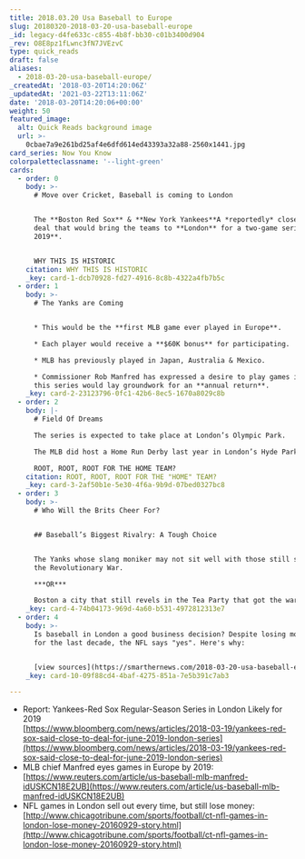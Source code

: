 ```yaml
---
title: 2018.03.20 Usa Baseball to Europe
slug: 20180320-2018-03-20-usa-baseball-europe
_id: legacy-d4fe633c-c855-4b8f-bb30-c01b3400d904
_rev: O8E8pz1fLwnc3fN7JVEzvC
type: quick_reads
draft: false
aliases:
  - 2018-03-20-usa-baseball-europe/
_createdAt: '2018-03-20T14:20:06Z'
_updatedAt: '2021-03-22T13:11:06Z'
date: '2018-03-20T14:20:06+00:00'
weight: 50
featured_image:
  alt: Quick Reads background image
  url: >-
    0cbae7a9e261bd25af4e6dfd614ed43393a32a88-2560x1441.jpg
card_series: Now You Know
colorpaletteclassname: '--light-green'
cards:
  - order: 0
    body: >-
      # Move over Cricket, Baseball is coming to London


      The **Boston Red Sox** & **New York Yankees**A *reportedly* close to a
      deal that would bring the teams to **London** for a two-game series **in
      2019**.


      WHY THIS IS HISTORIC
    citation: WHY THIS IS HISTORIC
    _key: card-1-dcb70928-fd27-4916-8c8b-4322a4fb7b5c
  - order: 1
    body: >-
      # The Yanks are Coming


      * This would be the **first MLB game ever played in Europe**.

      * Each player would receive a **$60K bonus** for participating.

      * MLB has previously played in Japan, Australia & Mexico.

      * Commissioner Rob Manfred has expressed a desire to play games in London,
      this series would lay groundwork for an **annual return**.
    _key: card-2-23123796-0fc1-42b6-8ec5-1670a8029c8b
  - order: 2
    body: |-
      # Field Of Dreams

      The series is expected to take place at London’s Olympic Park.

      The MLB did host a Home Run Derby last year in London’s Hyde Park.

      ROOT, ROOT, ROOT FOR THE HOME TEAM?
    citation: ROOT, ROOT, ROOT FOR THE "HOME" TEAM?
    _key: card-3-2af50b1e-5e30-4f6a-9b9d-07bed0327bc8
  - order: 3
    body: >-
      # Who Will the Brits Cheer For?


      ## Baseball’s Biggest Rivalry: A Tough Choice


      The Yanks whose slang moniker may not sit well with those still sore over
      the Revolutionary War.  

      ***OR***  

      Boston a city that still revels in the Tea Party that got the war started.
    _key: card-4-74b04173-969d-4a60-b531-4972812313e7
  - order: 4
    body: >-
      Is baseball in London a good business decision? Despite losing money there
      for the last decade, the NFL says "yes". Here's why:


      [view sources](https://smarthernews.com/2018-03-20-usa-baseball-europe/)
    _key: card-10-09f88cd4-4baf-4275-851a-7e5b391c7ab3

---
```

* Report: Yankees-Red Sox Regular-Season Series in London Likely for 2019  
[https://www.bloomberg.com/news/articles/2018-03-19/yankees-red-sox-said-close-to-deal-for-june-2019-london-series](https://www.bloomberg.com/news/articles/2018-03-19/yankees-red-sox-said-close-to-deal-for-june-2019-london-series)
* MLB chief Manfred eyes games in Europe by 2019: [https://www.reuters.com/article/us-baseball-mlb-manfred-idUSKCN18E2UB](https://www.reuters.com/article/us-baseball-mlb-manfred-idUSKCN18E2UB)
* NFL games in London sell out every time, but still lose money: [http://www.chicagotribune.com/sports/football/ct-nfl-games-in-london-lose-money-20160929-story.html](http://www.chicagotribune.com/sports/football/ct-nfl-games-in-london-lose-money-20160929-story.html)